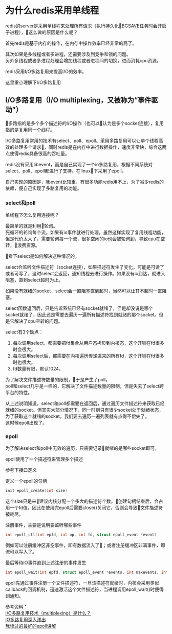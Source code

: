 # 为什么redis采用单线程
redis的server是采用单线程来处理所有请求（执行持久化BGSAVE任务时会开启子进程），这么做的原因是什么呢？

首先redis是基于内存的操作，在内存中操作效率已经非常的高了。

其次如果是多线程或者多进程，还需要涉及到竞争和锁的问题。  
另外多线程或者多进程处理会增加线程或者进程间的切换，进而消耗cpu资源。

redis采用I/O多路复用来提高I/O的效率。

这里重点理解下I/O多路复用

## I/O多路复用（I/O multiplexing，又被称为“事件驱动”）
多路指的是多个多个描述符的I/O操作（也可以认为是多个socket连接），复用指的是复用同一个线程。

I/O多路复用常用的技术有select、poll、epoll。采用多路复用可以让单个线程高效的处理多个请求，同时redis是在内存中进行数据操作，速度非常快，综合这两点使得redis具备很高的吞吐量。

redis没有采用libevent，而是自己实现了一个io多路复用，根据不同系统对select、poll、epoll都进行了支持。在linux下采用了epoll。  

自己实现的原因是，libevent比较重，有很多功能redis用不上，为了减少redis的依赖，便自己实现了多路复用的功能。

### select和poll
单线程下怎么复用连接呢？

最简单的就是利用轮询。  
死循环的轮询每个流，如果有io事件就进行处理。虽然这样实现了复用线程功能，但是代价太大了，需要轮询每一个流，很多空闲的io也会被轮询到，导致cpu在空转，浪费资源。

看下select是如何解决这种情况的。

select会监听文件描述符（socket连接），如果描述符发生了变化，可能是可读了或者可写了，这时select会返回，通知线程去进行操作。如果没有io到达，就进入阻塞，直到select超时为止。

如果没有就绪的socket，select会一直阻塞直到超时，当然可以让其不超时一直阻塞。

select函数返回后，只是告诉系统已经有socket就绪了，但是却没说是哪个socket就绪了，因此还是需要去遍历一遍所有描述符找到就绪的那个socket。但是它解决了cpu空转的问题。

select有3个缺点：
1. 每次调用select，都需要把fd集合从用户态拷贝到内核态，这个开销在fd很多时会很大。
1. 每次调用select后，都需要在内核遍历传递进来的所有fd，这个开销在fd很多时也很大。
1. fd数量有限，默认1024。

为了解决文件描述符数量的限制，于是产生了poll。  
poll和select几乎是一样的，它解决了文件描述数量的限制，但是失去了select跨平台的特性。

从上述说明知道，select和poll都需要在返回后，通过遍历文件描述符来获取已经就绪的socket。但其实大部分情况下，同一时刻只有很少socket处于就绪状态，为了获取这个就绪的socket，我们要去遍历一遍列表就有点得不偿失了。  
这时候epoll出现了。

### epoll
为了解决select和poll中无效的遍历，只需要记录就绪的是哪些socket即可。

epoll使用了一个描述符来管理多个描述

参考下接口定义

定义一个epoll的句柄
```c
init epoll_create(int size)
```
这个size只是来建议内核分配一个多大的描述符个数。创建句柄结束后，会占用一个fd值，因此在使用完epoll后需要close()关闭它，否则会导致文件描述符被耗尽。

注册事件，主要是说明要监听哪些事件
```c
int epoll_ctl(int epfd, int op, int fd, struct epoll_event *event)
```
例如可以注册缓冲区非空事件，即有数据流入了；或者注册缓冲区非满事件，即流可以写入了。

最后等待IO事件直到上述注册的事件发生
```c
int epoll_wait(int epfd, struct epoll_event *events, int maxevents, int timeout)
```


epoll先通过事件注册一个文件描述符，一旦该描述符就绪时，内核会采用类似callback的回调机制，迅速激活这个文件描述符，当进程调用epoll_wait()时便得到通知。


参考资料：  
[I/O多路复用技术（multiplexing）是什么？](https://www.zhihu.com/question/28594409)  
[IO多路复用深入浅出](https://www.jianshu.com/p/1020c11f016c)  
[我读过的最好的epoll讲解](http://blog.51cto.com/yaocoder/888374)